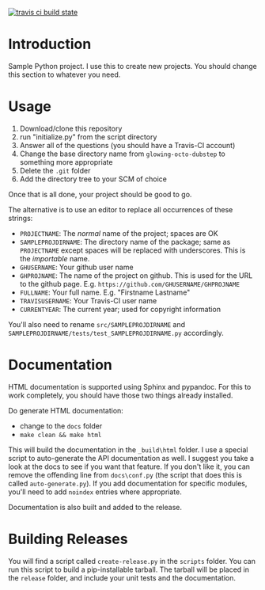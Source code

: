 [![travis ci build state](https://travis-ci.org/TRAVISUSERNAME/SAMPLEPROJDIRNAME.svg?branch=master)](https://travis-ci.org/TRAVISUSERNAME/SAMPLEPROJDIRNAME)

Introduction
============

Sample Python project.  I use this to create new projects.  You should change
this section to whatever you need.

Usage
=====

1.  Download/clone this repository
2.  run "initialize.py" from the script directory
3.  Answer all of the questions (you should have a Travis-CI account)
4.  Change the base directory name from `glowing-octo-dubstep` to something more appropriate
5.  Delete the `.git` folder
6.  Add the directory tree to your SCM of choice

Once that is all done, your project should be good to go.

The alternative is to use an editor to replace all occurrences of these strings:

* `PROJECTNAME`: The *normal* name of the project; spaces are OK
* `SAMPLEPROJDIRNAME`: The directory name of the package; same as `PROJECTNAME`
    except spaces will be replaced with underscores.  This is the *importable*
    name.
* `GHUSERNAME`: Your github user name
* `GHPROJNAME`: The name of the project on github.  This is used for the URL
    to the github page.  E.g. `https://github.com/GHUSERNAME/GHPROJNAME`
* `FULLNAME`: Your full name.  E.g. "Firstname Lastname"
* `TRAVISUSERNAME`: Your Travis-CI user name
* `CURRENTYEAR`: The current year; used for copyright information

You'll also need to rename `src/SAMPLEPROJDIRNAME` and
    `SAMPLEPROJDIRNAME/tests/test_SAMPLEPROJDIRNAME.py` accordingly.

Documentation
=============

HTML documentation is supported using Sphinx and pypandoc.  For
this to work completely, you should have those two things already installed.

Do generate HTML documentation:

* change to the `docs` folder
* `make clean && make html`

This will build the documentation in the `_build\html` folder.  I use a special
script to auto-generate the API documentation as well.  I suggest you take a
look at the docs to see if you want that feature.  If you don't like it, you
can remove the offending line from `docs\conf.py` (the script that does this is
called `auto-generate.py`).  If you add documentation for specific modules,
you'll need to add `noindex` entries where appropriate.

Documentation is also built and added to the release.

Building Releases
=================

You will find a script called `create-release.py` in the `scripts` folder.  You
can run this script to build a pip-installable tarball.  The tarball will be
placed in the `release` folder, and include your unit tests and the
documentation.
